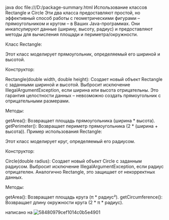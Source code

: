 java doc 
file:///D:/package-summary.html
Использование классов Rectangle и Circle
Эти два класса предоставляют простой, но эффективный способ работы с геометрическими фигурами – прямоугольником и кругом – в Ваших Java-программах.  Они инкапсулируют данные (ширину, высоту, радиус) и предоставляют методы для вычисления площади и периметра/окружности.

Класс Rectangle:

Этот класс моделирует прямоугольник, определяемый его шириной и высотой.

Конструктор:

Rectangle(double width, double height): Создает новый объект Rectangle с заданными шириной и высотой.  Выбросит исключение IllegalArgumentException, если ширина или высота отрицательны.  Это гарантия целостности данных –  невозможно создать прямоугольник с отрицательными размерами.

Методы:

getArea(): Возвращает площадь прямоугольника (ширина * высота).
getPerimeter(): Возвращает периметр прямоугольника (2 * (ширина + высота)).
Пример использования Rectangle:

Этот класс моделирует круг, определяемый его радиусом.

Конструктор:

Circle(double radius): Создает новый объект Circle с заданным радиусом. Выбросит исключение IllegalArgumentException, если радиус отрицателен.  Аналогично Rectangle, это защищает от некорректных данных.

Методы:

getArea(): Возвращает площадь круга (π * радиус²).
getCircumference(): Возвращает длину окружности круга (2 * π * радиус).
 
написано на
![58480979cef1014c0b5e4901](https://github.com/user-attachments/assets/93f5026a-1cbc-4b84-8a99-a2db7dfc8850)
